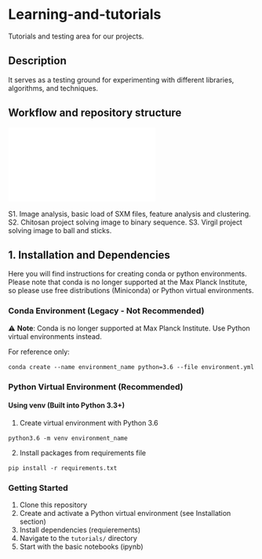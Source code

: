 # Learning-and-tutorials

Tutorials and testing area for our projects.

## Description

It serves as a testing ground for experimenting with different libraries, algorithms, and techniques.

## Workflow and repository structure
![](workflow.pdf)

S1. Image analysis, basic load of SXM files, feature analysis and clustering.
S2. Chitosan project solving image to binary sequence.
S3. Virgil project solving image to ball and sticks.

## 1. Installation and Dependencies

Here you will find instructions for creating conda or python environments. Please note that conda is no longer supported at the Max Planck Institute, so please use free distributions (Miniconda) or Python virtual environments.

### Conda Environment (Legacy - Not Recommended)

⚠️ **Note**: Conda is no longer supported at Max Planck Institute. Use Python virtual environments instead.

For reference only:
```
conda create --name environment_name python=3.6 --file environment.yml
```
### Python Virtual Environment (Recommended)

#### Using venv (Built into Python 3.3+)

1. Create virtual environment with Python 3.6
```
python3.6 -m venv environment_name
```
2. Install packages from requirements file
```
pip install -r requirements.txt
```
### Getting Started

1. Clone this repository
2. Create and activate a Python virtual environment (see Installation section)
3. Install dependencies (requierements)
4. Navigate to the `tutorials/` directory
5. Start with the basic notebooks (ipynb)

